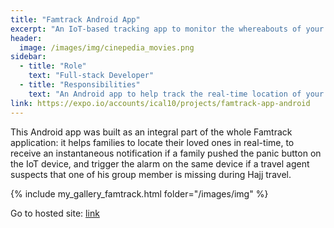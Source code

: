 ```yaml
---
title: "Famtrack Android App"
excerpt: "An IoT-based tracking app to monitor the whereabouts of your family or congregation during Hajj travel"
header:
  image: /images/img/cinepedia_movies.png
sidebar:
  - title: "Role"
    text: "Full-stack Developer"
  - title: "Responsibilities"
    text: "An Android app to help track the real-time location of your family, receive notifications, and send a buzz when you lose a member of your group during Hajj travel!"
link: https://expo.io/accounts/ical10/projects/famtrack-app-android
---
```


This Android app was built as an integral part of the whole Famtrack application: it helps families to locate their loved ones in real-time, to receive an instantaneous notification if a family pushed the panic button on the IoT device, and trigger the alarm on the same device if a travel agent suspects that one of his group member is missing during Hajj travel.

{% include my_gallery_famtrack.html folder="/images/img" %}

Go to hosted site: [link](https://expo.io/accounts/ical10/projects/famtrack-app-android)
